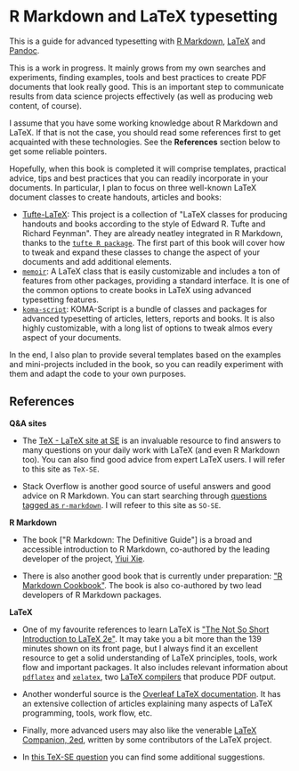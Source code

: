 # R Markdown and LaTeX typesetting
This is a guide for advanced typesetting with [R Markdown](https://github.com/rstudio/rmarkdown),
[LaTeX](https://www.latex-project.org/) and [Pandoc](https://pandoc.org/).

This is a work in progress. It mainly grows from my own searches and experiments,
finding examples, tools and best practices to create PDF documents that look really
good. This is an important step to communicate results from data science projects
effectively (as well as producing web content, of course).

I assume that you have some working knowledge about R Markdown and LaTeX. If that is
not the case, you should read some references first to get acquainted with these
technologies. See the **References** section below to get some reliable
pointers.

Hopefully, when this book is completed it will comprise templates, practical
advice, tips and best practices that you can readily incorporate in your documents.
In particular, I plan to focus on three well-known LaTeX document classes to
create handouts, articles and books:

* [Tufte-LaTeX](https://github.com/Tufte-LaTeX/tufte-latex): This project is
a collection of "LaTeX classes for producing handouts and books according to 
the style of Edward R. Tufte and Richard Feynman". They are already neatley
integrated in R Markdown, thanks to the [`tufte R package`](https://github.com/rstudio/tufte).
The first part of this book will cover how to tweak and expand these classes
to change the aspect of your documents and add additional elements.
* [`memoir`](https://www.ctan.org/pkg/memoir): A LaTeX class that is easily
customizable and includes a ton of features from other packages, providing
a standard interface. It is one of the common options to create books
in LaTeX using advanced typesetting features.
* [`koma-script`](https://www.ctan.org/pkg/koma-script): KOMA-Script
is a bundle of classes and packages for advanced typesetting of articles, letters,
reports and books. It is also highly customizable, with a long list of
options to tweak almos every aspect of your documents.

In the end, I also plan to provide several templates based on the examples and
mini-projects included in the book, so you can readily experiment with them and
adapt the code to your own purposes.

## References

**Q&A sites**

* The [TeX - LaTeX site at SE](https://tex.stackexchange.com) is an invaluable resource
to find answers to many questions on your daily work with LaTeX (and even R Markdown too).
You can also find good advice from expert LaTeX users. I will refer to this
site as `TeX-SE`.

* Stack Overflow is another good source of useful answers and good advice on R Markdown.
You can start searching through [questions tagged as `r-markdown`](https://stackoverflow.com/questions/tagged/r-markdown).
I will refeer to this site as `SO-SE`.

**R Markdown**

* The book ["R Markdown: The Definitive Guide"] is a broad and accessible introduction
to R Markdown, co-authored by the leading developer of the project, 
[Yiui Xie](https://yihui.org/en/about/).

* There is also another good book that is currently under preparation:
["R Markdown Cookbook"](https://bookdown.org/yihui/rmarkdown-cookbook/). The book
is also co-authored by two lead developers of R Markdown packages.

**LaTeX**

* One of my favourite references to learn LaTeX is ["The Not So Short Introduction
to LaTeX 2e"](https://tobi.oetiker.ch/lshort/lshort.pdf). It may take
you a bit more than the 139 minutes shown on its front page, but I always find
it an excellent resource to get a solid understanding of LaTeX principles, tools,
work flow and important packages. It also includes relevant information about
[`pdflatex`](https://www.overleaf.com/learn/latex/Articles%2FThe_TeX_family_tree:_LaTeX,_pdfTeX,_XeTeX,_LuaTeX_and_ConTeXt#pdfTeX)
and [`xelatex`](https://www.overleaf.com/learn/latex/XeLaTeX), two 
[LaTeX compilers](https://www.overleaf.com/learn/latex/Choosing%20a%20LaTeX%20Compiler) 
that produce PDF output.

* Another wonderful source is the [Overleaf LaTeX documentation](https://www.overleaf.com/learn/latex/Main_Page).
It has an extensive collection of articles explaining many aspects of LaTeX programming,
tools, work flow, etc. 

* Finally, more advanced users may also like the venerable [LaTeX Companion, 2ed](https://www.informit.com/store/latex-companion-9780201362992), written by some contributors of the LaTeX project.

* In [this TeX-SE question](https://tex.stackexchange.com/questions/262901/about-the-latex-companion-second-edition)
you can find some additional suggestions.
